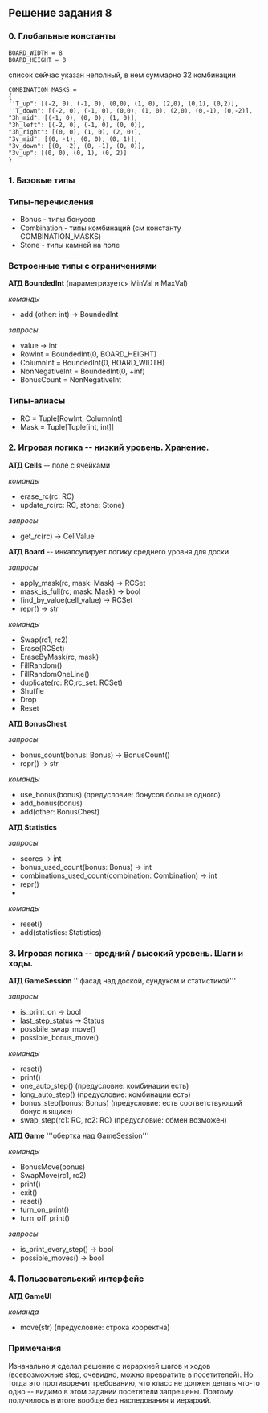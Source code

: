 ## Решение задания 8

### 0. Глобальные константы
```
BOARD_WIDTH = 8
BOARD_HEIGHT = 8
```

список сейчас указан неполный, в нем суммарно 32 комбинации

```
COMBINATION_MASKS = 
{
''T_up": [(-2, 0), (-1, 0), (0,0), (1, 0), (2,0), (0,1), (0,2)],
''T_down": [(-2, 0), (-1, 0), (0,0), (1, 0), (2,0), (0,-1), (0,-2)],
"3h_mid": [(-1, 0), (0, 0), (1, 0)],
"3h_left": [(-2, 0), (-1, 0), (0, 0)],
"3h_right": [(0, 0), (1, 0), (2, 0)],
"3v_mid": [(0, -1), (0, 0), (0, 1)],
"3v_down": [(0, -2), (0, -1), (0, 0)],
"3v_up": [(0, 0), (0, 1), (0, 2)]
}
```
### 1. Базовые типы

### Типы-перечисления
- Bonus - типы бонусов
- Combination - типы комбинаций (см константу COMBINATION_MASKS)
- Stone - типы камней на поле

### Встроенные типы с ограничениями
**АТД BoundedInt** (параметризуется MinVal и MaxVal)

*команды*
- add (other: int) -> BoundedInt
  
*запросы*
- value -> int
- RowInt = BoundedInt(0, BOARD_HEIGHT)
- ColumnInt = BoundedInt(0, BOARD_WIDTH)
- NonNegativeInt = BoundedInt(0, +inf)
- BonusCount = NonNegativeInt

### Типы-алиасы
- RC = Tuple[RowInt, ColumnInt]
- Mask = Tuple[Tuple[int, int]]

### 2. Игровая логика -- низкий уровень. Хранение.

**АТД Cells** -- поле с ячейками

*команды*
- erase_rc(rc: RC)
- update_rc(rc: RC, stone: Stone)

*запросы*
- get_rc(rc) -> CellValue

**АТД Board** -- инкапсулирует логику среднего уровня для доски

*запросы*
- apply_mask(rc, mask: Mask) -> RCSet
- mask_is_full(rc, mask: Mask) -> bool
- find_by_value(cell_value) -> RCSet
- repr() -> str

*команды*
- Swap(rc1, rc2)
- Erase(RCSet)
- EraseByMask(rc, mask)
- FillRandom()
- FillRandomOneLine()
- duplicate(rc: RC,rc_set: RCSet)
- Shuffle
- Drop
- Reset

**АТД BonusChest**

*запросы*
- bonus_count(bonus: Bonus) -> BonusCount()
- repr() -> str

*команды*
- use_bonus(bonus) (предусловие: бонусов больше одного)
- add_bonus(bonus)
- add(other: BonusChest)

**АТД Statistics**

*запросы*
- scores -> int
- bonus_used_count(bonus: Bonus) -> int
- combinations_used_count(combination: Combination) -> int
- repr()
- 
*команды*
- reset()
- add(statistics: Statistics)

### 3. Игровая логика -- средний / высокий уровень. Шаги и ходы.

**АТД GameSession**
'''фасад над доской, сундуком и статистикой'''

*запросы*
- is_print_on -> bool
- last_step_status -> Status
- possbile_swap_move() 
- possible_bonus_move()

*команды*
- reset()
- print()
- one_auto_step() (предусловие: комбинации есть)
- long_auto_step() (предусловие: комбинации есть)
- bonus_step(bonus: Bonus) (предусловие: есть соответствующий бонус в ящике)
- swap_step(rc1: RC, rc2: RC) (предусловие: обмен возможен)
  
**АТД Game**
'''обертка над GameSession'''

*команды*
- BonusMove(bonus)
- SwapMove(rc1, rc2)
- print()
- exit()
- reset()
- turn_on_print()
- turn_off_print()

*запросы*
- is_print_every_step() -> bool
- possible_moves() -> bool

### 4. Пользовательский интерфейс

**АТД GameUI**

*команда* 
- move(str) (предусловие: строка корректна)

### Примечания
Изначально я сделал решение с иерархией шагов и ходов (всевозможные step, очевидно, можно превратить в посетителей). Но тогда это противоречит требованию, что класс не должен делать что-то одно -- видимо в этом задании посетители запрещены. Поэтому получилось в итоге вообще без наследования и иерархий.
